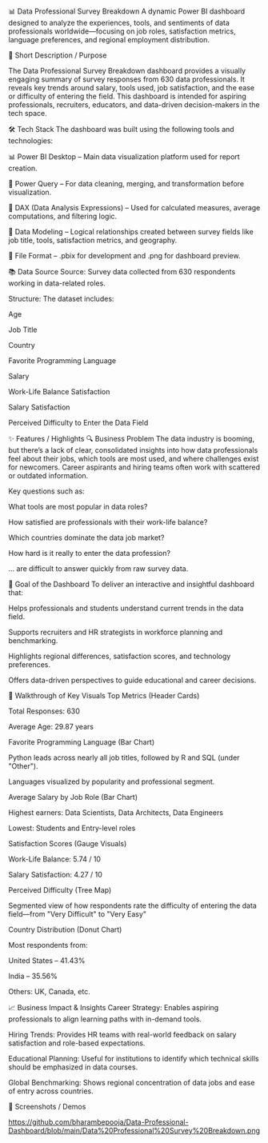 📊 Data Professional Survey Breakdown
A dynamic Power BI dashboard designed to analyze the experiences, tools, and sentiments of data professionals worldwide—focusing on job roles, satisfaction metrics, language preferences, and regional employment distribution.

📝 Short Description / Purpose

The Data Professional Survey Breakdown dashboard provides a visually engaging summary of survey responses from 630 data professionals. It reveals key trends around salary, tools used, job satisfaction, and the ease or difficulty of entering the field. This dashboard is intended for aspiring professionals, recruiters, educators, and data-driven decision-makers in the tech space.

🛠 Tech Stack
The dashboard was built using the following tools and technologies:

📊 Power BI Desktop – Main data visualization platform used for report creation.

📂 Power Query – For data cleaning, merging, and transformation before visualization.

🧠 DAX (Data Analysis Expressions) – Used for calculated measures, average computations, and filtering logic.

📝 Data Modeling – Logical relationships created between survey fields like job title, tools, satisfaction metrics, and geography.

📁 File Format – .pbix for development and .png for dashboard preview.

📚 Data Source
Source: Survey data collected from 630 respondents working in data-related roles.

Structure:
The dataset includes:

Age

Job Title

Country

Favorite Programming Language

Salary

Work-Life Balance Satisfaction

Salary Satisfaction

Perceived Difficulty to Enter the Data Field

✨ Features / Highlights
🔍 Business Problem
The data industry is booming, but there’s a lack of clear, consolidated insights into how data professionals feel about their jobs, which tools are most used, and where challenges exist for newcomers. Career aspirants and hiring teams often work with scattered or outdated information.

Key questions such as:

What tools are most popular in data roles?

How satisfied are professionals with their work-life balance?

Which countries dominate the data job market?

How hard is it really to enter the data profession?

… are difficult to answer quickly from raw survey data.

🎯 Goal of the Dashboard
To deliver an interactive and insightful dashboard that:

Helps professionals and students understand current trends in the data field.

Supports recruiters and HR strategists in workforce planning and benchmarking.

Highlights regional differences, satisfaction scores, and technology preferences.

Offers data-driven perspectives to guide educational and career decisions.

🧭 Walkthrough of Key Visuals
Top Metrics (Header Cards)

Total Responses: 630

Average Age: 29.87 years

Favorite Programming Language (Bar Chart)

Python leads across nearly all job titles, followed by R and SQL (under "Other").

Languages visualized by popularity and professional segment.

Average Salary by Job Role (Bar Chart)

Highest earners: Data Scientists, Data Architects, Data Engineers

Lowest: Students and Entry-level roles

Satisfaction Scores (Gauge Visuals)

Work-Life Balance: 5.74 / 10

Salary Satisfaction: 4.27 / 10

Perceived Difficulty (Tree Map)

Segmented view of how respondents rate the difficulty of entering the data field—from "Very Difficult" to "Very Easy"

Country Distribution (Donut Chart)

Most respondents from:

United States – 41.43%

India – 35.56%

Others: UK, Canada, etc.

📈 Business Impact & Insights
Career Strategy: Enables aspiring professionals to align learning paths with in-demand tools.

Hiring Trends: Provides HR teams with real-world feedback on salary satisfaction and role-based expectations.

Educational Planning: Useful for institutions to identify which technical skills should be emphasized in data courses.

Global Benchmarking: Shows regional concentration of data jobs and ease of entry across countries.

📸 Screenshots / Demos

https://github.com/bharambepooja/Data-Professional-Dashboard/blob/main/Data%20Professional%20Survey%20Breakdown.png

